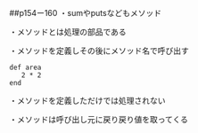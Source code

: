 ##p154ー160
・sumやputsなどもメソッド

・メソッドとは処理の部品である

・メソッドを定義しその後にメソッド名で呼び出す

```
def area 
   2 * 2
end 
```
・メソッドを定義しただけでは処理されない

・メソッドは呼び出し元に戻り戻り値を取ってくる
